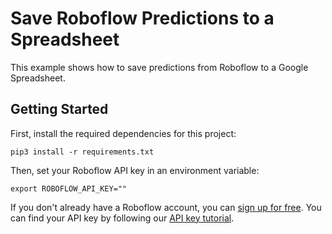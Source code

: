 # Save Roboflow Predictions to a Spreadsheet

This example shows how to save predictions from Roboflow to a Google Spreadsheet.

## Getting Started

First, install the required dependencies for this project:

```
pip3 install -r requirements.txt
```

Then, set your Roboflow API key in an environment variable:

```
export ROBOFLOW_API_KEY=""
```

If you don't already have a Roboflow account, you can [sign up for free](https://app.roboflow.com). You can find your API key by following our [API key tutorial](https://docs.roboflow.com/rest-api#obtaining-your-api-key).